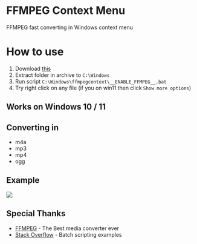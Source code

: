 # FFMPEG Context Menu
FFMPEG fast converting in Windows context menu

# How to use
1. Download [this](https://github.com/TheLeerName/FFMPEG-ContextMenu/archive/refs/heads/main.zip)
2. Extract folder in archive to `C:\Windows`
3. Run script `C:\Windows\ffmpegcontext\__ENABLE_FFMPEG__.bat`
4. Try right click on any file (if you on win11 then click `Show more options`)

## Works on Windows 10 / 11

## Converting in
- m4a
- mp3
- mp4
- ogg

## Example
<img src="https://i.imgur.com/uMfDXy9.png"/>

## Special Thanks
- [FFMPEG](https://ffmpeg.org/) - The Best media converter ever
- [Stack Overflow](https://stackoverflow.com/) - Batch scripting examples
